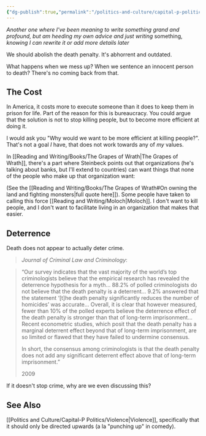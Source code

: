 ```yaml
---
{"dg-publish":true,"permalink":"/politics-and-culture/capital-p-politics/death-penalty/","tags":["politics"],"noteIcon":1}
---
```


*Another one where I've been meaning to write something grand and profound, but am heeding my own advice and just writing* something, *knowing I can rewrite it or add more details later*

We should abolish the death penalty. It's abhorrent and outdated.

What happens when we mess up? When we sentence an innocent person to death? There's no coming back from that.

## The Cost

In America, it costs more to execute someone than it does to keep them in prison for life. Part of the reason for this is bureaucracy. You could argue that the solution is not to stop killing people, but to become more efficient at doing it.

I would ask you "Why would we want to be more efficient at killing people?". That's not a goal *I* have, that does not work towards any of *my* values. 

In [[Reading and Writing/Books/The Grapes of Wrath\|The Grapes of Wrath]], there's a part where Steinbeck points out that organizations (he's talking about banks, but I'll extend to countries) can want things that none of the people who make up that organization want:

(See the [[Reading and Writing/Books/The Grapes of Wrath#On owning the land and fighting monsters\|full quote here]]). Some people have taken to calling this force [[Reading and Writing/Moloch\|Moloch]]. I don't want to kill people, and I don't want to facilitate living in an organization that makes that easier.

## Deterrence

Death does not appear to actually deter crime. 

> _Journal of Criminal Law and Criminology_:

> “Our survey indicates that the vast majority of the world’s top criminologists believe that the empirical research has revealed the deterrence hypothesis for a myth… 88.2% of polled criminologists do not believe that the death penalty is a deterrent… 9.2% answered that the statement ‘[t]he death penalty significantly reduces the number of homicides’ was accurate… Overall, it is clear that however measured, fewer than 10% of the polled experts believe the deterrence effect of the death penalty is stronger than that of long-term imprisonment… Recent econometric studies, which posit that the death penalty has a marginal deterrent effect beyond that of long-term imprisonment, are so limited or flawed that they have failed to undermine consensus.
> 
> In short, the consensus among criminologists is that the death penalty does not add any significant deterrent effect above that of long-term imprisonment.”
> 
> 2009

If it doesn't stop crime, why are we even discussing this?

## See Also

[[Politics and Culture/Capital-P Politics/Violence\|Violence]], specifically that it should only be directed upwards (a la "punching up" in comedy).

